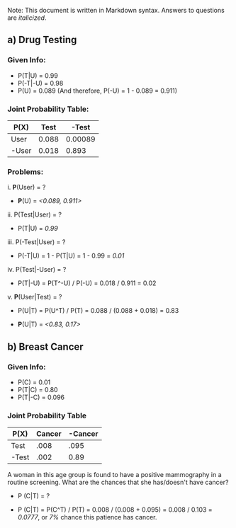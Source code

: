Note: This document is written in Markdown syntax. Answers to questions are _italicized_.

## a) Drug Testing

### Given Info: 

* P(T|U) = 0.99
* P(-T|-U) = 0.98
* P(U) = 0.089 (And therefore, P(-U) = 1 - 0.089 = 0.911)

### Joint Probability Table:   
P(X)|Test |-Test   
----|-----|-----  
User|0.088|0.00089   
-User|0.018|0.893     	  
				 
	
### Problems:

i. **P**(User) = ?
		
* **P**(U) = _<0.089, 0.911>_
		
ii. P(Test|User) = ?
		
* P(T|U) = _0.99_
		
iii. P(-Test|User) = ?
		
* P(-T|U) = 1 - P(T|U) = 1 - 0.99 = _0.01_
		
iv. P(Test|-User) = ?
		
* P(T|-U) = P(T^-U) / P(-U) = 0.018 / 0.911 = 0.02
	
v. **P**(User|Test) = ?
	
* P(U|T) = P(U^T) / P(T) = 0.088 / (0.088 + 0.018) = 0.83
		
* **P**(U|T) = _<0.83, 0.17>_
		
## b) Breast Cancer

### Given Info:

* P(C) = 0.01
* P(T|C) = 0.80
* P(T|-C) = 0.096

### Joint Probability Table   
P(X)|Cancer|-Cancer   
----|------|-------   
Test|.008|.095   
-Test|.002|0.89   

A woman in this age group is found to have a positive mammography in a routine screening. What are the chances that she has/doesn't have cancer?

* P (C|T) = ?

* P (C|T) = P(C^T) / P(T)
= 0.008 / (0.008 + 0.095) = 0.008 / 0.103 = _0.0777_, or _7%_ chance this patience has cancer.
